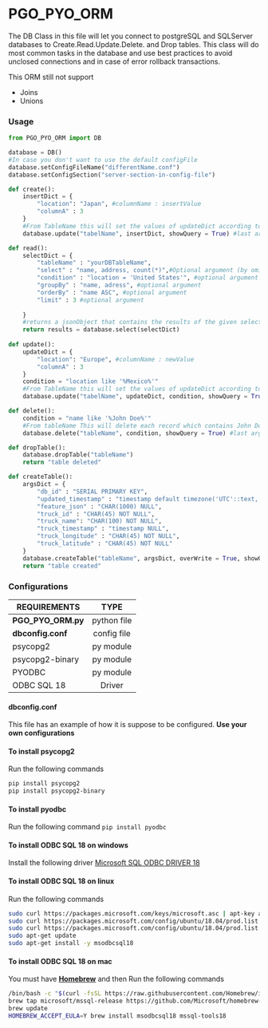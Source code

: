 # PGO_PYO_ORM
The DB Class in this file will let you connect to postgreSQL and SQLServer databases to Create.Read.Update.Delete. and Drop tables.
This class will do most common tasks in the database and use best practices to avoid unclosed connections and in case of error rollback transactions.

This ORM still not support 
* Joins
* Unions

### Usage
```python
from PGO_PYO_ORM import DB

database = DB()
#In case you don't want to use the default configFile
database.setConfigFileName("differentName.conf")
database.setConfigSection("server-section-in-config-file")

def create():
    insertDict = { 
        "location": "Japan", #columnName : insertValue
        "columnA" : 3
    }
    #From TableName this will set the values of updateDict according to the condition
    database.update("tabelName", insertDict, showQuery = True) #last arg will print the created query in console

def read():
    selectDict = {
        "tableName" : "yourDBTableName",
        "select" : "name, address, count(*)",#Optional argument (by omitting will retrieve all columns)
        "condition" : "location = 'United States'", #optional argument
        "groupBy" : "name, adress", #optional argument
        "orderBy" : "name ASC", #optional argument
        "limit" : 3 #optional argument
        
    }
    #returns a jsonObject that contains the results of the given selection
    return results = database.select(selectDict)
    
def update(): 
    updateDict = { 
        "location": "Europe", #columnName : newValue
        "columnA" : 3
    }
    condition = "location like '%Mexico%'"
    #From TableName this will set the values of updateDict according to the condition
    database.update("tabelName", updateDict, condition, showQuery = True) #last arg will print the created query in console

def delete():
    condition = "name like '%John Doe%'"
    #From tableName This will delete each record which contains John Doe in name
    database.delete("tableName", condition, showQuery = True) #last arg will print the created query in console

def dropTable():
    database.dropTable("tableName")
    return "table deleted"

def createTable():
    argsDict = {
        "db_id" : "SERIAL PRIMARY KEY",
        "updated_timestamp" : "timestamp default timezone('UTC'::text, CURRENT_TIMESTAMP) NOT NULL",
        "feature_json" : "CHAR(1000) NULL",
        "truck_id" : "CHAR(45) NOT NULL",
        "truck_name": "CHAR(100) NOT NULL",
        "truck_timestamp" : "timestamp NULL",
        "truck_longitude" : "CHAR(45) NOT NULL",
        "truck_latitude" : "CHAR(45) NOT NULL"
    } 
    database.createTable("tableName", argsDict, overWrite = True, showQuery = False) #overWrite will drop a table that match the name of the current table and creates a new one with argsDict Characteristics
    return "table created"
```
### Configurations
|  REQUIREMENTS    |    TYPE   |
|------------------|:---------:|
|**PGO_PYO_ORM.py**|python file|
|**dbconfig.conf** |config file|
|psycopg2          |py module  |
|psycopg2-binary   |py module  |
|PYODBC            |py module  |
|ODBC SQL 18       |Driver     |
#### dbconfig.conf
This file has an example of how it is suppose to be configured. **Use your own configurations**
#### To install psycopg2
Run the following commands
```bash
pip install psycopg2
pip install psycopg2-binary
```
#### To install pyodbc
Run the following command  `pip install pyodbc`
#### To install ODBC SQL 18 on windows
Install the following driver [Microsoft SQL ODBC DRIVER 18](https://learn.microsoft.com/en-us/sql/connect/odbc/download-odbc-driver-for-sql-server?view=sql-server-ver16)
#### To install ODBC SQL 18 on linux
Run the following commands
```bash
sudo curl https://packages.microsoft.com/keys/microsoft.asc | apt-key add -
sudo curl https://packages.microsoft.com/config/ubuntu/18.04/prod.list
sudo curl https://packages.microsoft.com/config/ubuntu/18.04/prod.list > /etc/apt/sources.list.d/mssql-release.list
sudo apt-get update
sudo apt-get install -y msodbcsql18
```
#### To install ODBC SQL 18 on mac
You must have [**Homebrew**](https://brew.sh/) and then Run the following commands
```bash
/bin/bash -c "$(curl -fsSL https://raw.githubusercontent.com/Homebrew/install/master/install.sh)"
brew tap microsoft/mssql-release https://github.com/Microsoft/homebrew-mssql-release
brew update
HOMEBREW_ACCEPT_EULA=Y brew install msodbcsql18 mssql-tools18
```

